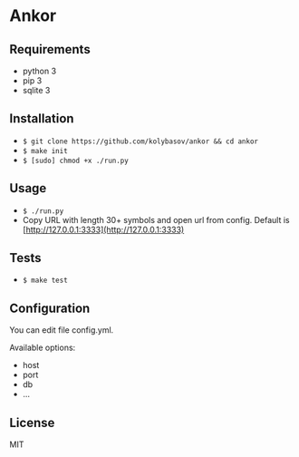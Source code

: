 # Ankor

## Requirements

* python 3
* pip 3
* sqlite 3

## Installation

* `$ git clone https://github.com/kolybasov/ankor && cd ankor`
* `$ make init`
* `$ [sudo] chmod +x ./run.py`

## Usage

* `$ ./run.py`
* Copy URL with length 30+ symbols and open url from config.
Default is [http://127.0.0.1:3333](http://127.0.0.1:3333)

## Tests

* `$ make test`

## Configuration

You can edit file config.yml.

Available options:

* host
* port
* db
* …

## License

MIT
